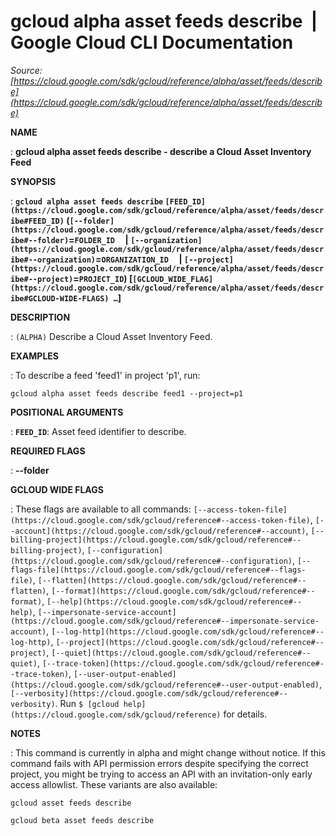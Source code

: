 # gcloud alpha asset feeds describe  |  Google Cloud CLI Documentation

*Source: [https://cloud.google.com/sdk/gcloud/reference/alpha/asset/feeds/describe](https://cloud.google.com/sdk/gcloud/reference/alpha/asset/feeds/describe)*

**NAME**

: **gcloud alpha asset feeds describe - describe a Cloud Asset Inventory Feed**

**SYNOPSIS**

: **`gcloud alpha asset feeds describe` `[FEED_ID](https://cloud.google.com/sdk/gcloud/reference/alpha/asset/feeds/describe#FEED_ID)` (`[--folder](https://cloud.google.com/sdk/gcloud/reference/alpha/asset/feeds/describe#--folder)`=`FOLDER_ID`     | `[--organization](https://cloud.google.com/sdk/gcloud/reference/alpha/asset/feeds/describe#--organization)`=`ORGANIZATION_ID`     | `[--project](https://cloud.google.com/sdk/gcloud/reference/alpha/asset/feeds/describe#--project)`=`PROJECT_ID`) [`[GCLOUD_WIDE_FLAG](https://cloud.google.com/sdk/gcloud/reference/alpha/asset/feeds/describe#GCLOUD-WIDE-FLAGS) …`]**

**DESCRIPTION**

: `(ALPHA)` Describe a Cloud Asset Inventory Feed.

**EXAMPLES**

: To describe a feed 'feed1' in project 'p1', run:

```
gcloud alpha asset feeds describe feed1 --project=p1
```

**POSITIONAL ARGUMENTS**

: **`FEED_ID`**:
Asset feed identifier to describe.

**REQUIRED FLAGS**

: **--folder**

**GCLOUD WIDE FLAGS**

: These flags are available to all commands: `[--access-token-file](https://cloud.google.com/sdk/gcloud/reference#--access-token-file)`,
`[--account](https://cloud.google.com/sdk/gcloud/reference#--account)`, `[--billing-project](https://cloud.google.com/sdk/gcloud/reference#--billing-project)`,
`[--configuration](https://cloud.google.com/sdk/gcloud/reference#--configuration)`,
`[--flags-file](https://cloud.google.com/sdk/gcloud/reference#--flags-file)`,
`[--flatten](https://cloud.google.com/sdk/gcloud/reference#--flatten)`, `[--format](https://cloud.google.com/sdk/gcloud/reference#--format)`, `[--help](https://cloud.google.com/sdk/gcloud/reference#--help)`, `[--impersonate-service-account](https://cloud.google.com/sdk/gcloud/reference#--impersonate-service-account)`,
`[--log-http](https://cloud.google.com/sdk/gcloud/reference#--log-http)`,
`[--project](https://cloud.google.com/sdk/gcloud/reference#--project)`, `[--quiet](https://cloud.google.com/sdk/gcloud/reference#--quiet)`, `[--trace-token](https://cloud.google.com/sdk/gcloud/reference#--trace-token)`, `[--user-output-enabled](https://cloud.google.com/sdk/gcloud/reference#--user-output-enabled)`,
`[--verbosity](https://cloud.google.com/sdk/gcloud/reference#--verbosity)`.
Run `$ [gcloud help](https://cloud.google.com/sdk/gcloud/reference)` for details.

**NOTES**

: This command is currently in alpha and might change without notice. If this
command fails with API permission errors despite specifying the correct project,
you might be trying to access an API with an invitation-only early access
allowlist. These variants are also available:

```
gcloud asset feeds describe
```

```
gcloud beta asset feeds describe
```